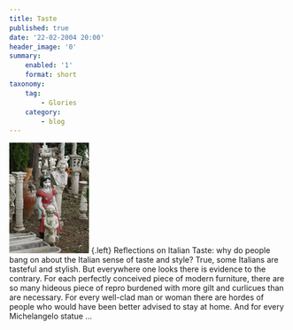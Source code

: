 ```yaml
---
title: Taste
published: true
date: '22-02-2004 20:00'
header_image: '0'
summary:
    enabled: '1'
    format: short
taxonomy:
    tag:
        - Glories
    category:
        - blog
---
```


![](SnowWhite.png?cropResize=144,200) {.left} Reflections on Italian Taste: why do people bang on about the Italian sense of taste and style? True, some Italians are tasteful and stylish. But everywhere one looks there is evidence to the contrary. For each perfectly conceived piece of modern furniture, there are so many hideous piece of repro burdened with more gilt and curlicues than are necessary. For every well-clad man or woman there are hordes of people who would have been better advised to stay at home. And for every Michelangelo statue …